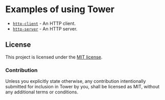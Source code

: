 # Examples of using Tower

- [`http-client`](src/http-client.rs) - An HTTP client.
- [`http-server`](src/http-server.rs) - An HTTP server.

## License

This project is licensed under the [MIT license](LICENSE).

### Contribution

Unless you explicitly state otherwise, any contribution intentionally submitted
for inclusion in Tower by you, shall be licensed as MIT, without any additional
terms or conditions.
